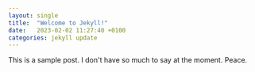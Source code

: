 ```yaml
---
layout: single
title:  "Welcome to Jekyll!"
date:   2023-02-02 11:27:40 +0100
categories: jekyll update
---
```

This is a sample post. I don't have so much to say at the moment. Peace.